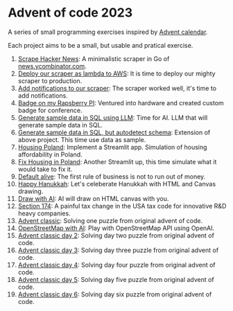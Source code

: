 # Advent of code 2023

A series of small programming exercises inspired by [Advent calendar](https://en.wikipedia.org/wiki/Advent_calendar).

Each project aims to be a small, but usable and pratical exercise.

1. [Scrape Hacker News](01-scrape-hacker-news/README.md): A minimalistic scraper in Go of [news.ycombinator.com](https://news.ycombinator.com).
2. [Deploy our scraper as lambda to AWS](02-scrape-in-cloud/README.md): It is time to deploy our mighty scraper to production.
3. [Add notifications to our scraper](03-scrape-with-notifications/README.md): The scraper worked well, it's time to add notifications.
4. [Badge on my Rapsberry PI](03-badger-2040/README.md): Ventured into hardware and created custom badge for conference.
5. [Generate sample data in SQL using LLM](05-sample-sql-data/README.md): Time for AI. LLM that will generate sample data in SQL.
6. [Generate sample data in SQL, but autodetect schema](06-sample-autogenerate-sql-data/README.md): Extension of above project. This time use data as sample.
7. [Housing Poland](07-housing-poland/README.md): Implement a Streamlit app. Simulation of housing affordability in Poland.
8. [Fix Housing in Poland](08-fix-housing-in-poland/README.md): Another Streamlit up, this time simulate what it would take to fix it.
9. [Default alive](09-default-alive/README.md): The first rule of business is not to run out of money.
10. [Happy Hanukkah](https://jacek.migdal.pl/resources/happy-hanukkah/): Let's celeberate Hanukkah with HTML and Canvas drawing.
11. [Draw with AI](11-draw-with-ai/README.md): AI will draw on HTML canvas with you.
12. [Section 174](12-section-174/README.md): A painful tax change in the USA tax code for innovative R&D heavy companies.
13. [Advent classic](13-advent-classic/README.md): Solving one puzzle from original advent of code.
14. [OpenStreetMap with AI](14-open-street-map-with-ai/README.md): Play with OpenStreetMap API using OpenAI.
15. [Advent classic day 2](15-advent-classic-2/README.md): Solving day two puzzle from original advent of code.
16. [Advent classic day 3](16-advent-classic-3/README.md): Solving day three puzzle from original advent of code.
17. [Advent classic day 4](17-advent-classic-4/README.md): Solving day four puzzle from original advent of code.
18. [Advent classic day 5](18-advent-classic-5/README.md): Solving day five puzzle from original advent of code.
19. [Advent classic day 6](18-advent-classic-5/README.md): Solving day six puzzle from original advent of code.




